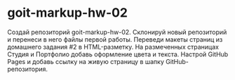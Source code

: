 # goit-markup-hw-02

Создай репозиторий goit-markup-hw-02.
Склонируй новый репозиторий и перенеси в него файлы первой работы.
Переведи макеты страниц из домашнего задания #2 в HTML-разметку.
На размеченных страницах Студия и Портфолио добавь оформление цвета и текста.
Настрой GitHub Pages и добавь ссылку на живую страницу в шапку GitHub-репозитория.
